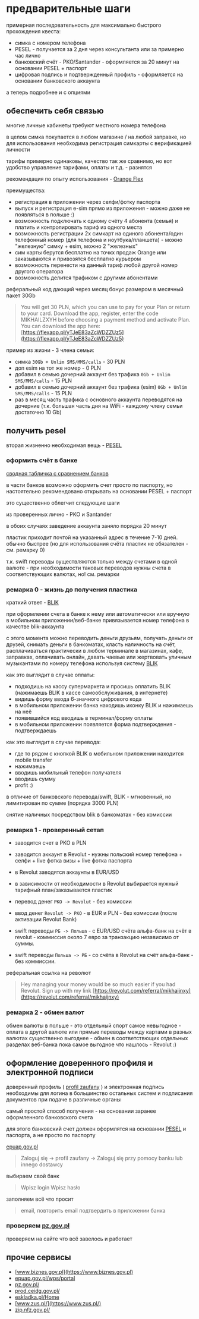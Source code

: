 # предварительные шаги

примерная последовательность для максимально быстрого прохождения квеста:

- симка с номером телефона
- PESEL - получается за 2 дня через консультанта или за примерно час лично
- банковский счёт - PKO/Santander - оформляется за 20 минут на основании PESEL + паспорт
- цифровая подпись и подтвержденный профиль - оформляется на основании банковского аккаунта

а теперь подробнее и с опциями

## обеспечить себя связью

многие личные кабинеты требуют местного номера телефона

в целом симка покупается в любом магазине / на любой заправке, но для использования необходима регистрация симкарты с верификацией личности

тарифы примерно одинаковы, качество так же сравнимо, но вот удобство управление тарифами, оплаты и т.д. - разнятся

рекомендация по опыту использования - [Orange Flex](https://flexapp.pl/yTJeE83aZcWDZZUz5)

преимущества:

- регистрация в приложении через селфи/фотку паспорта
- выпуск и регистрация e-sim прямо из приложения - можно даже не появляться в польше :)
- возможность подключать к одному счёту 4 абонента (семья) и платить и контролировать тариф из одного места
- возможность регистрации 2х симкарт на одиного абонента/один телефонный номер (для телефона и ноутбука/планшета) - можно "железную" симку + esim, можно 2 "железных"
- сим карты берутся бесплатно на точкх продаж Orange или заказываются и привозятся бесплатно курьером
- возможность перенести на данный тариф любой другой номер другого оператора
- возможность делится трафиком с другими абонентами

реферальный код дающий через месяц бонус размером в месячный пакет 30Gb

> You will get 30 PLN, which you can use to pay for your Plan or return to your card. Download the app, register, enter the code MIKHAILZXYH before choosing a payment method and activate Plan. You can download the app here: [https://flexapp.pl/yTJeE83aZcWDZZUz5](https://flexapp.pl/yTJeE83aZcWDZZUz5)

пример из жизни - 3 члена семьи:

- симка `30Gb + Unlim SMS/MMS/calls` - 30 PLN
- доп esim на тот же номер - 0 PLN
- добавил в семью дочерний аккаунт без трафика `0Gb + Unlim SMS/MMS/calls` - 15 PLN
- добавил в семью дочерний аккаунт без трафика (esim) `0Gb + Unlim SMS/MMS/calls` - 15 PLN
- раз в месяц часть трафика с основного аккаунта переводятся на дочерние (т.к. большая часть дня на WiFi - каждому члену семьи достаточно 10 Gb)

## получить pesel

вторая жизненно необходимая вещь - [PESEL](glossary/pesel.md)

### оформить счёт в банке

[сводная табличка с сравнением банков](https://docs.google.com/spreadsheets/u/1/d/1kurqi18ONvt9xWohW6Xi62zmvWnlUHqu1cTeDyobbwI/htmlview)

в части банков возможно оформить счет просто по паспорту, но настоятельно рекомендовано открывать на основании PESEL + паспорт

это существенно облегчит следующие шаги

из проверенных лично - PKO и Santander

в обоих случаях заведение аккаунта заняло порядка 20 минут

пластик приходит почтой на указанный адрес в течение 7-10 дней. обычно быстрее (но для использования счёта пластик не обязателен - см. ремарку 0)

т.к. swift переводы оуществляются только между счетами в одной валюте - при необходимости таковых переводов нужны счета в соответствующих валютах, но! см. ремарки

### ремарка 0 - жизнь до получения пластика

краткий ответ - [BLIK](https://blik.com/en)

при оформлении счета в банке к нему или автоматически или вручную в мобильном приложении/веб-банке привязывается номер телефона в качестве blik-аккаунта

с этого момента можно переводить деньги друзьям, получать деньги от друзей, снимать деньги в банкоматах, класть наличность на счёт, расплачиваться практически в любом терминале в магазинах, кафе, заправках, оплачивать онлайн, давать чаевые или жертвовать уличным музыкантами по номеру телефона используя систему [BLIK](https://blik.com/en)

как это выглядит в случае оплаты:

- подходишь на кассу супермаркета и просишь оплатить BLIK (нажимаешь BLIK в кассе самообслуживания, в интернете)
- видишь форму ввода 6-значного цифрового кода
- в мобильном приложении банка находишь иконку BLIK и нажимаешь на неё
- появившийся код вводишь в терминал/форму оплаты
- в мобильном приложении появляется форма подтверждения - подтверждаешь

как это выглядит в случае перевода:

- где то рядом с кнопкой BLIK в мобильном приложении находится mobile transfer
- нажимаешь
- вводишь мобильный телефон получателя
- вводишь сумму
- profit :)

в отличие от банковского перевода/swift, BLIK - мгновенный, но лимитирован по сумме (порядка 3000 PLN)

снятие наличных посредством blik в банкоматах - без комиссии

### ремарка 1 - проверенный сетап

- заводится счет в PKO в PLN
- заводится аккаунт в Revolut - нужны польский номер телефона + селфи + live фотка визы + live фотка паспорта
- в Revolut заводятся аккаунты в EUR/USD
- в зависимости от необходимости в Revolut выбирается нужный тарифный план/заказывается пластик

- перевод денег `PKO -> Revolut` - без комиссии
- ввод денег `Revolut -> PKO` - в EUR и PLN - без комиссии (после активации Revolut Bank)
- swift переводы `РБ -> Польша` - с EUR/USD счёта альфа-банк на счёт в revolut - коммиссия около 7 евро за транзакцию независимо от суммы.
- swift переводы `Польша -> РБ` - со счёта в Revolut на счёт альфа-банк - без коммиссии.

реферальная ссылка на револют

> Hey managing your money would be so much easier if you had Revolut.
> Sign up with my link [https://revolut.com/referral/mikhaijnxy](https://revolut.com/referral/mikhaijnxy)

### ремарка 2 - обмен валют

обмен валюты в польше - это отдельный спорт
самое невыгодное - оплата в другой валюте или прямые переводы между картами в разных валютах
существенно выгоднее - обмен в соответствющих отдельных разделах веб-банка
пока самое выгодное что нашлось - Revolut :)

## оформление доверенного профиля и электронной подписи

доверенный профиль ( [profil zaufany](glossary/profil_zaufany.md) ) и электронная подпись необходимы для логина в большинство остальных систем и подписания документов при подаче в различные органы

самый простой способ получения - на основании заранее оформленного банковского счета

для этого банковский счет должен оформлятся на основании [PESEL](glossary/pesel.md) и паспорта, а не просто по паспорту

[epuap.gov.pl](https://epuap.gov.pl/wps/portal)

> Zaloguj się
> -> profil zaufany
> -> Zaloguj się przy pomocy banku lub innego dostawcy

выбираем свой банк

> Wpisz login
> Wpisz hasło

заполняем всё что просит

> email, повторить email
> подтвердить в приложении банка

### проверяем [pz.gov.pl](https://pz.gov.pl/)

проверяем на сайте что всё завелось и работает

## прочие сервисы

- [www.biznes.gov.pl](https://www.biznes.gov.pl)
- [epuap.gov.pl/wps/portal](https://epuap.gov.pl/wps/portal)
- [pz.gov.pl/](https://pz.gov.pl/)
- [prod.ceidg.gov.pl/](https://prod.ceidg.gov.pl/)
- [eskladka.pl/Home](https://eskladka.pl/Home)
- [www.zus.pl/](https://www.zus.pl/)
- [zip.nfz.gov.pl/](https://zip.nfz.gov.pl/)
